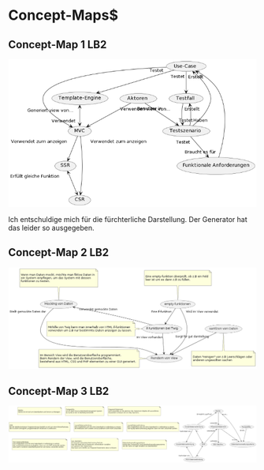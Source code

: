 # Concept-Maps$

## Concept-Map 1 LB2

![Concept-Map 2 LB2](../img/conceptmap1.png)

Ich entschuldige mich für die fürchterliche Darstellung. Der Generator hat das leider so ausgegeben.

## Concept-Map 2 LB2

![Concept-Map LB2](../img/CONCEPTMAP2.png)

## Concept-Map 3 LB2

![Concept-Map LB2](../img/CONCEPTMAP3.png)